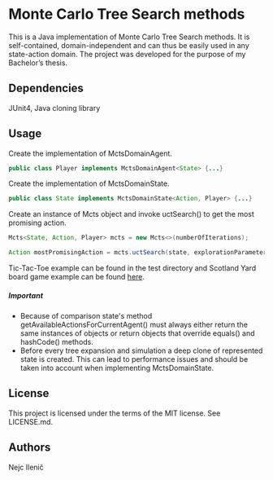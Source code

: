 # Monte Carlo Tree Search methods
This is a Java implementation of Monte Carlo Tree Search methods. It is self-contained, domain-independent and can thus be easily used in any state-action domain. The project was developed for the purpose of my Bachelor’s thesis.

## Dependencies
JUnit4, Java cloning library

## Usage
Create the implementation of MctsDomainAgent.
```java
public class Player implements MctsDomainAgent<State> {...}
```
Create the implementation of MctsDomainState.
```java
public class State implements MctsDomainState<Action, Player> {...}
```
Create an instance of Mcts object and invoke uctSearch() to get the most promising action.
```java
Mcts<State, Action, Player> mcts = new Mcts<>(numberOfIterations);

Action mostPromisingAction = mcts.uctSearch(state, explorationParameter);
```
Tic-Tac-Toe example can be found in the test directory and Scotland Yard board game example can be found [here](https://github.com/nejc92/scotland-yard).

##### Important
- Because of comparison state's method getAvailableActionsForCurrentAgent() must always either return the same instances of objects or return objects that override equals() and hashCode() methods.
- Before every tree expansion and simulation a deep clone of represented state is created. This can lead to performance issues and should be taken into account when implementing MctsDomainState.

## License
This project is licensed under the terms of the MIT license. See LICENSE.md.

## Authors
Nejc Ilenič